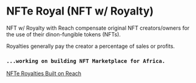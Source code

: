 # NFTe Royal (NFT w/ Royalty)

NFT w/ Royalty with Reach compensate original NFT creators/owners for the use of their dinon-fungible tokens (NFTs). 

Royalties generally pay the creator a percentage of sales or profits. 

### `...working on building NFT Marketplace for Africa.`

[NFTe Royalties Built on Reach](https://reach2-temp.vercel.app)
